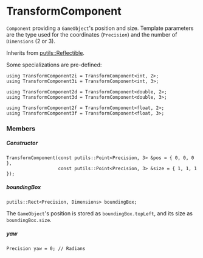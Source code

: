 # TransformComponent

`Component` providing a `GameObject`'s position and size. Template parameters are the type used for the coordinates (`Precision`) and the number of `Dimensions` (2 or 3).

Inherits from [putils::Reflectible](../../putils/reflection/Reflectible.md).

Some specializations are pre-defined:

```
using TransformComponent2i = TransformComponent<int, 2>;
using TransformComponent3i = TransformComponent<int, 3>;

using TransformComponent2d = TransformComponent<double, 2>;
using TransformComponent3d = TransformComponent<double, 3>;

using TransformComponent2f = TransformComponent<float, 2>;
using TransformComponent3f = TransformComponent<float, 3>;
```

### Members

##### Constructor

```
TransformComponent(const putils::Point<Precision, 3> &pos = { 0, 0, 0 },
                   const putils::Point<Precision, 3> &size = { 1, 1, 1 });
```

##### boundingBox

```
putils::Rect<Precision, Dimensions> boundingBox;
```
The `GameObject`'s position is stored as `boundingBox.topLeft`, and its size as `boundingBox.size`.

##### yaw

```
Precision yaw = 0; // Radians
```
